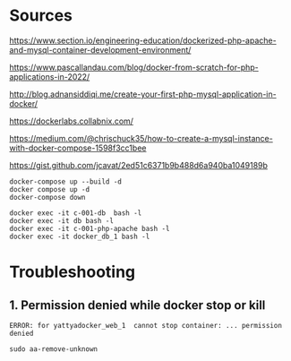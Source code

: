 # Sources
https://www.section.io/engineering-education/dockerized-php-apache-and-mysql-container-development-environment/

https://www.pascallandau.com/blog/docker-from-scratch-for-php-applications-in-2022/

http://blog.adnansiddiqi.me/create-your-first-php-mysql-application-in-docker/

https://dockerlabs.collabnix.com/

https://medium.com/@chrischuck35/how-to-create-a-mysql-instance-with-docker-compose-1598f3cc1bee

https://gist.github.com/jcavat/2ed51c6371b9b488d6a940ba1049189b

```
docker-compose up --build -d
docker compose up -d
docker-compose down

docker exec -it c-001-db  bash -l
docker exec -it db bash -l
docker exec -it c-001-php-apache bash -l
docker exec -it docker_db_1 bash -l
```

# Troubleshooting

## 1. Permission denied while docker stop or kill

```
ERROR: for yattyadocker_web_1  cannot stop container: ... permission denied
```

```
sudo aa-remove-unknown
```
